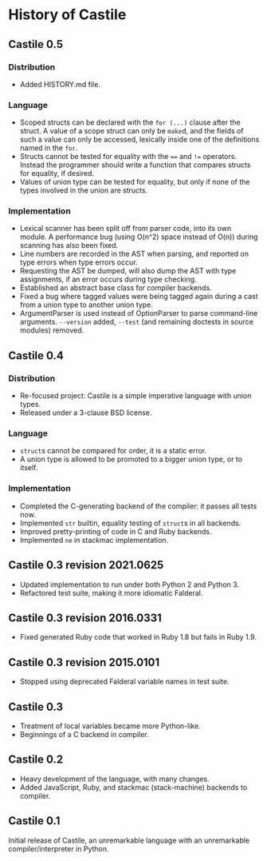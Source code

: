 History of Castile
==================

Castile 0.5
-----------

### Distribution

*   Added HISTORY.md file.

### Language

*   Scoped structs can be declared with the `for (...)` clause
    after the struct.  A value of a scope struct can only be
    `make`d, and the fields of such a value can only be accessed,
    lexically inside one of the definitions named in the `for`.
*   Structs cannot be tested for equality with the `==` and `!=`
    operators.  Instead the programmer should write a function
    that compares structs for equality, if desired.
*   Values of union type can be tested for equality, but only if
    none of the types involved in the union are structs.

### Implementation

*   Lexical scanner has been split off from parser code, into
    its own module.  A performance bug (using O(n^2) space
    instead of O(n)) during scanning has also been fixed.
*   Line numbers are recorded in the AST when parsing, and
    reported on type errors when type errors occur.
*   Requesting the AST be dumped, will also dump the AST with
    type assignments, if an error occurs during type checking.
*   Established an abstract base class for compiler backends.
*   Fixed a bug where tagged values were being tagged again
    during a cast from a union type to another union type.
*   ArgumentParser is used instead of OptionParser to parse
    command-line arguments. `--version` added, `--test` (and
    remaining doctests in source modules) removed.

Castile 0.4
-----------

### Distribution

*   Re-focused project: Castile is a simple imperative language
    with union types.
*   Released under a 3-clause BSD license.

### Language

*   `struct`s cannot be compared for order, it is a static error.
*   A union type is allowed to be promoted to a bigger union type,
    or to itself.

### Implementation

*   Completed the C-generating backend of the compiler: it passes all tests now.
*   Implemented `str` builtin, equality testing of `struct`s in all backends.
*   Improved pretty-printing of code in C and Ruby backends.
*   Implemented `ne` in stackmac implementation.

Castile 0.3 revision 2021.0625
------------------------------

*   Updated implementation to run under both Python 2 and Python 3.
*   Refactored test suite, making it more idiomatic Falderal.

Castile 0.3 revision 2016.0331
------------------------------

*   Fixed generated Ruby code that worked in Ruby 1.8 but fails in Ruby 1.9.

Castile 0.3 revision 2015.0101
------------------------------

*   Stopped using deprecated Falderal variable names in test suite.

Castile 0.3
-----------

*   Treatment of local variables became more Python-like.
*   Beginnings of a C backend in compiler.

Castile 0.2
-----------

*   Heavy development of the language, with many changes.
*   Added JavaScript, Ruby, and stackmac (stack-machine) backends to compiler.

Castile 0.1
-----------

Initial release of Castile, an unremarkable language with an unremarkable
compiler/interpreter in Python.
